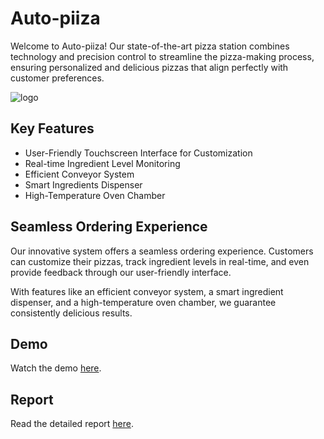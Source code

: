 # Auto-piiza

Welcome to Auto-piiza! Our state-of-the-art pizza station combines technology and precision control to streamline the pizza-making process, ensuring personalized and delicious pizzas that align perfectly with customer preferences.

![logo](https://github.com/Shahd-Bilal0/HardwareProject/assets/123820302/b7513917-8b2b-45b1-9f5c-5d660a07399a)

## Key Features

-  User-Friendly Touchscreen Interface for Customization
-  Real-time Ingredient Level Monitoring
-  Efficient Conveyor System
-  Smart Ingredients Dispenser
-  High-Temperature Oven Chamber

## Seamless Ordering Experience

Our innovative system offers a seamless ordering experience. Customers can customize their pizzas, track ingredient levels in real-time, and even provide feedback through our user-friendly interface.

With features like an efficient conveyor system, a smart ingredient dispenser, and a high-temperature oven chamber, we guarantee consistently delicious results.

## Demo

Watch the demo [here](https://drive.google.com/file/d/1iXFX3p3i5--T2f1NEpCxyX1a1cU5KI-W/view?usp=sharing).

## Report

Read the detailed report [here](https://drive.google.com/file/d/1VeUYVxX3UOjCg06f9W2wZBOVKTU_1MU3/view?usp=sharing).

